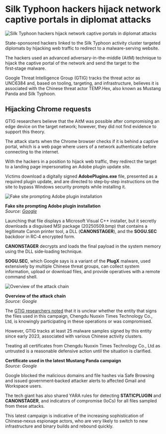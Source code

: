 # Silk Typhoon hackers hijack network captive portals in diplomat attacks

![Silk Typhoon hackers hijack network captive portals in diplomat attacks](https://www.bleepstatic.com/content/hl-images/2022/10/27/hand-grasping-cables.jpg)

State-sponsored hackers linked to the Silk Typhoon activity cluster targeted diplomats by hijacking web traffic to redirect to a malware-serving website.

The hackers used an advanced adversary-in-the-middle (AitM) technique to hijack the captive portal of the network and send the target to the first‑stage malware.

Google Threat Intelligence Group (GTIG) tracks the threat actor as UNC6384 and, based on tooling, targeting, and infrastructure, believes it is associated with the Chinese threat actor TEMP.Hex, also known as Mustang Panda and Silk Typhoon.

## Hijacking Chrome requests

GTIG researchers believe that the AitM was possible after compromising an edge device on the target network; however, they did not find evidence to support this theory.

The attack starts when the Chrome browser checks if it is behind a captive portal, which is a web page where users of a network authenticate before connecting to the internet.

With the hackers in a position to hijack web traffic, they redirect the target to a landing page impersonating an Adobe plugin update site.

Victims download a digitally signed **AdobePlugins.exe** file, presented as a required plugin update, and are directed to step‑by‑step instructions on the site to bypass Windows security prompts while installing it.

![Fake site prompting Adobe plugin installation](https://www.bleepstatic.com/images/news/u/1220909/2025/August/adobe.jpg)

**Fake site prompting Adobe plugin installation**  
_Source: [Google](https://cloud.google.com/blog/topics/threat-intelligence/prc-nexus-espionage-targets-diplomats)_

Launching that file displays a Microsoft Visual C++ installer, but it secretly downloads a disguised MSI package (20250509.bmp) that contains a legitimate Canon printer tool, a DLL (**CANONSTAGER**), and the **SOGU.SEC** backdoor in RC‑4 encrypted form.

**CANONSTAGER** decrypts and loads the final payload in the system memory using the DLL side‑loading technique.

**SOGU.SEC**, which Google says is a variant of the **PlugX** malware, used extensively by multiple Chinese threat groups, can collect system information, upload or download files, and provide operatives with a remote command shell.

![Overview of the attack chain](https://www.bleepstatic.com/images/news/u/1220909/2025/August/overview(1).jpg)

**Overview of the attack chain**  
_Source: Google_

The [GTIG researchers noted](https://cloud.google.com/blog/topics/threat-intelligence/prc-nexus-espionage-targets-diplomats) that it is unclear whether the entity that signs the files used in this campaign, Chengdu Nuoxin Times Technology Co., Ltd, is knowingly participating in these operations or was compromised.

However, GTIG tracks at least 25 malware samples signed by this entity since early 2023, associated with various Chinese activity clusters.

Treating all certificates from Chengdu Nuoxin Times Technology Co., Ltd as untrusted is a reasonable defensive action until the situation is clarified.

**Certificate used in the latest Mustang Panda campaign**  
_Source: Google_

Google blocked the malicious domains and file hashes via Safe Browsing and issued government‑backed attacker alerts to affected Gmail and Workspace users.

The tech giant has also shared YARA rules for detecting **STATICPLUGIN** and **CANONSTAGER**, and indicators of compromise (IoCs) for all files sampled from these attacks.

This latest campaign is indicative of the increasing sophistication of Chinese‑nexus espionage actors, who are very likely to switch to new infrastructure and binary builds and rebound quickly.